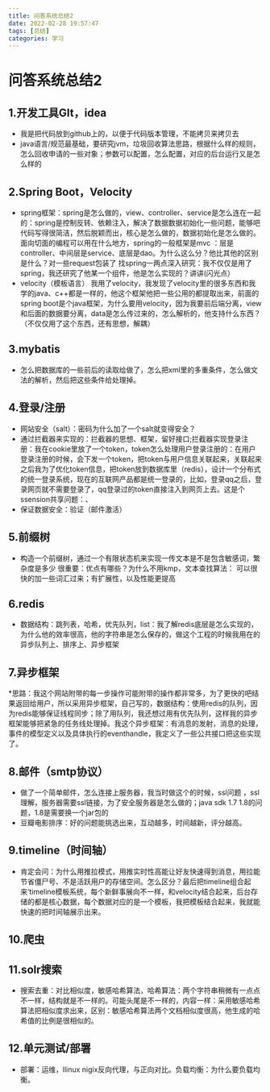 ```yaml
---
title: 问答系统总结2
date: 2022-02-28 19:57:47
tags: [总结]
categories: 学习
---
```

# 问答系统总结2
## 1.开发工具GIt，idea

* 我是把代码放到github上的，以便于代码版本管理，不能拷贝来拷贝去
* java语言/规范最基础，要研究jvm，垃圾回收算法思路，根据什么样的规则，怎么回收申请的一些对象；参数可以配置，怎么配置，对应的后台运行又是怎么样的
## 2.Spring Boot，Velocity
* spring框架：spring是怎么做的，view、controller、service是怎么连在一起的：spring是控制反转、依赖注入，解决了数据数据初始化一些问题，能够吧代码写得很简洁，然后脱颖而出，核心是怎么做的，数据初始化是怎么做的。面向切面的编程可以用在什么地方，spring的一般框架是mvc
  ：层是controller、中间层是service、底层是dao。为什么这么分？他比其他的区别是什么？对一些request包装了
     找spring一两点深入研究：我不仅仅是用了spring，我还研究了他某一个组件，他是怎么实现的？讲讲(闪光点）
* velocity（模板语言）
   我用了velocity，我发现了velocity里的很多东西和我学的java、c++都是一样的，他这个框架他把一些公用的都提取出来，前面的spring boot是个java框架，为什么要用velocity，因为我要前后端分离，view和后面的数据要分离，data是怎么传过来的，怎么解析的，他支持什么东西？（不仅仅用了这个东西，还有思想，解耦）
## 3.mybatis
* 怎么把数据库的一些前后的读取给做了，怎么把xml里的多重条件，怎么做文法的解析，然后把这些条件给处理掉。
## 4.登录/注册
* 网站安全（salt）：密码为什么加了一个salt就变得安全？
* 通过拦截器来实现的：拦截器的思想、框架，留好接口;拦截器实现登录注册：我在cookie里放了一个token，token怎么处理用户登录注册的：在用户登录注册的时候，会下发一个token，把token与用户信息关联起来，关联起来之后我为了优化token信息，把token放到数据库里（redis），设计一个分布式的统一登录系统，现在的互联网产品都是统一登录的，比如，登录qq之后，登录网页就不需要登录了，qq登录过的token直接注入到网页上去。这是个ssension共享问题：、
* 保证数据安全：验证（邮件激活）
## 5.前缀树
* 构造一个前缀树，通过一个有限状态机来实现一传文本是不是包含敏感词，繁杂度是多少 很重要：优点有哪些？为什么不用kmp，文本查找算法：
可以很快的加一些词汇过来；有扩展性，以及性能更提高
## 6.redis
* 数据结构：跳列表，哈希，优先队列，list：我了解redis底层是怎么实现的，为什么他的效率很高，他的字符串是怎么保存的，做这个工程的时候我用在的异步队列上、排序上、异步框架
## 7.异步框架
*思路：我这个网站附带的每一步操作可能附带的操作都非常多，为了更快的吧结果返回给用户，所以采用异步框架，自己写的，数据结构：使用redis的队列，因为redis能够保证线程同步；除了用队列，我还想过用有优先队列，这样我的异步框架能够把紧急的任务线处理掉。我这个异步框架：有消息的发射，消息的处理，事件的模型定义以及具体执行的eventhandle，我定义了一些公共接口把这些实现了。
## 8.邮件（smtp协议）
* 做了一个简单邮件，怎么连接上服务器，我当时做这个的时候，ssl问题
，ssl理解，服务器需要ssl链接，为了安全服务器是怎么做的；java sdk 1.7 1.8的问题，1.8是需要换一个jar包的
* 豆瓣电影排序：好的问题能挑选出来，互动越多，时间越新，评分越高。
## 9.timeline（时间轴）
* 肯定会问：为什么用推拉模式，用推实时性高能让好友快速得到消息，用拉能节省僵尸号、不是活跃用户的存储空间。怎么区分？最后把timeline组合起来‘timeline模板系统，每个新鲜事展向不一样，和velocity结合起来，后台存储的都是核心数据，每个数据对应的是一个模板，我把模板结合起来，我就能快速的把时间轴展示出来。
## 10.爬虫
## 11.solr搜索
* 搜索去重：对比相似度，敏感哈希算法，哈希算法：两个字符串稍微有一点点不一样，结构就是不一样的。可能头尾是不一样的，内容一样：采用敏感哈希算法把相似度求出来，区别：敏感哈希算法两个文档相似度很高，他生成的哈希值的比例是很相似的。
## 12.单元测试/部署
* 部署：运维，llinux nigix反向代理，与正向对比。负载均衡：为什么要负载均衡。